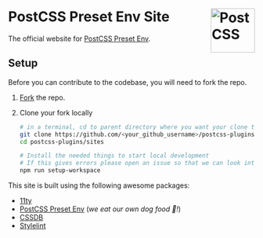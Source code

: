 # PostCSS Preset Env Site [<img src="https://postcss.github.io/postcss/logo.svg" alt="PostCSS" width="90" height="90" align="right">][postcss]

The official website for [PostCSS Preset Env].

## Setup

Before you can contribute to the codebase, you will need to fork the repo.

1. [Fork] the repo.
2. Clone your fork locally

   ```bash
   # in a terminal, cd to parent directory where you want your clone to be, then
   git clone https://github.com/<your_github_username>/postcss-plugins.git
   cd postcss-plugins/sites
   
   # Install the needed things to start local development
   # If this gives errors please open an issue so that we can look into it.
   npm run setup-workspace
   ```

This site is built using the following awesome packages:

* [11ty]
* [PostCSS Preset Env] (_we eat our own dog food 🐶!_)
* [CSSDB]
* [Stylelint]

[PostCSS]: https://github.com/postcss/postcss
[PostCSS Preset Env]: https://github.com/csstools/postcss-plugins/tree/main/plugin-packs/postcss-preset-env
[Fork]: https://github.com/csstools/postcss-plugins/fork
[11ty]: https://www.11ty.dev/
[CSSDB]: https://github.com/csstools/cssdb
[Stylelint]: https://stylelint.io/
